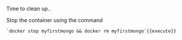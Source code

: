 Time to clean up..

Stop the container using the command

	`docker stop myfirstmongo && docker rm myfirstmongo`{{execute}}

